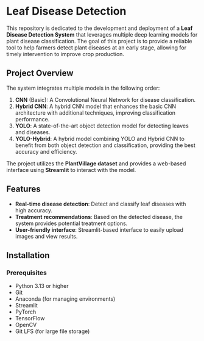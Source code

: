 # Leaf Disease Detection

This repository is dedicated to the development and deployment of a **Leaf Disease Detection System** that leverages multiple deep learning models for plant disease classification. The goal of this project is to provide a reliable tool to help farmers detect plant diseases at an early stage, allowing for timely intervention to improve crop production.

## Project Overview

The system integrates multiple models in the following order:

1. **CNN** (Basic): A Convolutional Neural Network for disease classification.
2. **Hybrid CNN**: A hybrid CNN model that enhances the basic CNN architecture with additional techniques, improving classification performance.
3. **YOLO**: A state-of-the-art object detection model for detecting leaves and diseases.
4. **YOLO-Hybrid**: A hybrid model combining YOLO and Hybrid CNN to benefit from both object detection and classification, providing the best accuracy and efficiency.

The project utilizes the **PlantVillage dataset** and provides a web-based interface using **Streamlit** to interact with the model.

## Features

- **Real-time disease detection**: Detect and classify leaf diseases with high accuracy.
- **Treatment recommendations**: Based on the detected disease, the system provides potential treatment options.
- **User-friendly interface**: Streamlit-based interface to easily upload images and view results.

## Installation

### Prerequisites

- Python 3.13 or higher
- Git
- Anaconda (for managing environments)
- Streamlit
- PyTorch
- TensorFlow
- OpenCV
- Git LFS (for large file storage)

